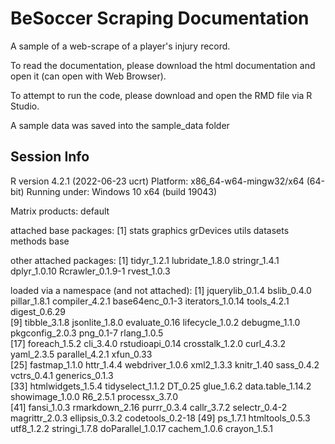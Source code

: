 # BeSoccer Scraping Documentation

A sample of a web-scrape of a player's injury record. 

To read the documentation, please download the html documentation and open it (can open with Web Browser).

To attempt to run the code, please download and open the RMD file via R Studio.

A sample data was saved into the sample_data folder

Session Info
------

R version 4.2.1 (2022-06-23 ucrt)
Platform: x86_64-w64-mingw32/x64 (64-bit)
Running under: Windows 10 x64 (build 19043)

Matrix products: default

attached base packages:
[1] stats     graphics  grDevices utils     datasets  methods   base     

other attached packages:
[1] tidyr_1.2.1      lubridate_1.8.0  stringr_1.4.1    dplyr_1.0.10     Rcrawler_0.1.9-1 rvest_1.0.3     

loaded via a namespace (and not attached):
 [1] jquerylib_0.1.4   bslib_0.4.0       pillar_1.8.1      compiler_4.2.1    base64enc_0.1-3   iterators_1.0.14  tools_4.2.1       digest_0.6.29    
 [9] tibble_3.1.8      jsonlite_1.8.0    evaluate_0.16     lifecycle_1.0.2   debugme_1.1.0     pkgconfig_2.0.3   png_0.1-7         rlang_1.0.5      
[17] foreach_1.5.2     cli_3.4.0         rstudioapi_0.14   crosstalk_1.2.0   curl_4.3.2        yaml_2.3.5        parallel_4.2.1    xfun_0.33        
[25] fastmap_1.1.0     httr_1.4.4        webdriver_1.0.6   xml2_1.3.3        knitr_1.40        sass_0.4.2        vctrs_0.4.1       generics_0.1.3   
[33] htmlwidgets_1.5.4 tidyselect_1.1.2  DT_0.25           glue_1.6.2        data.table_1.14.2 showimage_1.0.0   R6_2.5.1          processx_3.7.0   
[41] fansi_1.0.3       rmarkdown_2.16    purrr_0.3.4       callr_3.7.2       selectr_0.4-2     magrittr_2.0.3    ellipsis_0.3.2    codetools_0.2-18 
[49] ps_1.7.1          htmltools_0.5.3   utf8_1.2.2        stringi_1.7.8     doParallel_1.0.17 cachem_1.0.6      crayon_1.5.1     